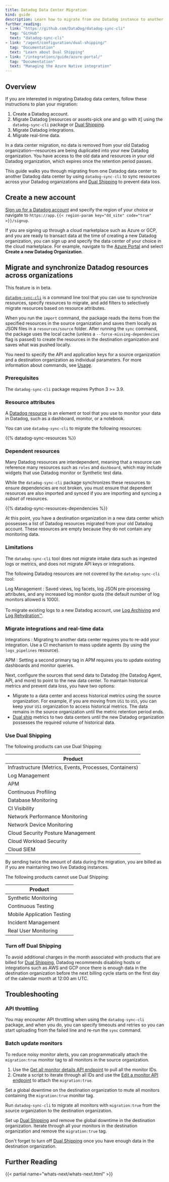 ```yaml
---
title: Datadog Data Center Migration
kind: guide
description: Learn how to migrate from one Datadog instance to another instance.
further_reading:
- link: "https://github.com/DataDog/datadog-sync-cli"
  tag: "GitHub"
  text: "datadog-sync-cli"
- link: "/agent/configuration/dual-shipping/"
  tag: "Documentation"
  text: "Learn about Dual Shipping"
- link: "/integrations/guide/azure-portal/"
  tag: "Documentation"
  text: "Managing the Azure Native integration"
---
```


## Overview

If you are interested in migrating Datadog data centers, follow these instructions to plan your migration:

1. Create a Datadog account.
1. Migrate Datadog [resources or assets-pick one and go with it] using the `datadog-sync-cli` package or [Dual Shipping][4].
1. Migrate Datadog integrations.
1. Migrate real-time data.

In a data center migration, no data is removed from your old Datadog organization—resources are being duplicated into your new Datadog organization. You have access to the old data and resources in your old Datadog organization, which expires once the retention period passes. 

This guide walks you through migrating from one Datadog data center to another Datadog data center by using `datadog-sync-cli` to sync resources across your Datadog organizations and [Dual Shipping][4] to prevent data loss. 

## Create a new account

[Sign up for a Datadog account][8] and specify the region of your choice or navigate to `https://app.{{< region-param key="dd_site" code="true" >}}/signup`.

If you are signing up through a cloud marketplace such as Azure or GCP, and you are ready to transact data at the time of creating a new Datadog organization, you can sign up and specify the data center of your choice in the cloud marketplace. For example, navigate to the [Azure Portal][9] and select **Create a new Datadog Organization**. 

## Migrate and synchronize Datadog resources across organizations

<div class="alert alert-info">This feature is in beta.</div>

[`datadog-sync-cli`][1] is a command line tool that you can use to synchronize resources, specify resources to migrate, and add filters to selectively migrate resources based on resource attributes. 

When you run the `import` command, the package reads the items from the specified resources in the source organization and saves them locally as JSON files in a `resources/source` folder. After running the `sync` command, the package uses the local cache (unless a `--force-missing-dependencies` flag is passed) to create the resources in the destination organization and saves what was pushed locally. 

You need to specify the API and application keys for a source organization and a destination organization as individual parameters. For more information about commands, see [Usage][10].

### Prerequisites

The `datadog-sync-cli` package requires Python 3 >= 3.9.

### Resource attributes

A [Datadog resource][5] is an element or tool that you use to monitor your data in Datadog, such as a dashboard, monitor, or a notebook. 

You can use `datadog-sync-cli` to migrate the following resources:

{{% datadog-sync-resources %}}

### Dependent resources

Many Datadog resources are interdependent, meaning that a resource can reference many resources such as `roles` and `dashboard`, which may include widgets that use Datadog monitor or Synthetic test data. 

While the `datadog-sync-cli` package synchronizes these resources to ensure dependencies are not broken, you must ensure that dependent resources are also imported and synced if you are importing and syncing a _subset_ of resources.

{{% datadog-sync-resources-dependencies %}}

At this point, you have a destination organization in a new data center which possesses a list of Datadog resources migrated from your old Datadog account. These resources are empty because they do not contain any monitoring data.

### Limitations

The `datadog-sync-cli` tool does not migrate intake data such as ingested logs or metrics, and does not migrate API keys or integrations.

The following Datadog resources are not covered by the `datadog-sync-cli` tool:

Log Management
: Saved views, log facets, log JSON pre-processing attributes, and any increased log monitor quota (the default number of log monitors allowed is 1000). </br></br> To migrate existing logs to a new Datadog account, use [Log Archiving][2] and [Log Rehydration™][3].

### Migrate integrations and real-time data

Integrations
: Migrating to another data center requires you to re-add your integration. Use a CI mechanism to mass update agents (by using the `logs_pipelines` resource).

APM
: Setting a second primary tag in APM requires you to update existing dashboards and monitor queries.

Next, configure the sources that send data to Datadog (the Datadog Agent, API, and more) to point to the new data center. To maintain historical metrics and prevent data loss, you have two options:

- Migrate to a data center and access historical metrics using the source organization. For example, if you are moving from `US1` to `US5`, you can keep your `US1` organization to access historical metrics. The data remains in the source organization until the metric retention period ends.
- [Dual ship][4] metrics to two data centers until the new Datadog organization possesses the required volume of historical data. 

### Use Dual Shipping

The following products can use Dual Shipping:

| Product |
|---|
| Infrastructure (Metrics, Events, Processes, Containers) |
| Log Management |
| APM |
| Continuous Profiling |
| Database Monitoring |
| CI Visibility |
| Network Performance Monitoring |
| Network Device Monitoring |
| Cloud Security Posture Management |
| Cloud Workload Security |
| Cloud SIEM |

<div class="alert alert-warning">By sending twice the amount of data during the migration, you are billed as if you are maintaining two live Datadog instances.</div>

The following products cannot use Dual Shipping:

| Product |
|---|
| Synthetic Monitoring |
| Continuous Testing |
| Mobile Application Testing |
| Incident Management |
| Real User Monitoring |

### Turn off Dual Shipping

To avoid additional charges in the month associated with products that are billed for [Dual Shipping][4], Datadog recommends disabling hosts or integrations such as AWS and GCP once there is enough data in the destination organization before the next billing cycle starts on the first day of the calendar month at 12:00 am UTC.

## Troubleshooting

### API throttling

You may encounter API throttling when using the `datadog-sync-cli` package, and when you do, you can specify timeouts and retries so you can start uploading from the failed line and re-run the `sync` command.

### Batch update monitors

To reduce noisy monitor alerts, you can programmatically attach the `migration:true` monitor tag to all monitors in the source organization.

1. Use the [Get all monitor details API endpoint][6] to pull all the monitor IDs.
1. Create a script to iterate through all IDs and use the [Edit a monitor API endpoint][7] to attach the `migration:true`.

Set a global downtime on the destination organization to mute all monitors containing the `migration:true` monitor tag.

Run `datadog-sync-cli` to migrate all monitors with `migration:true` from the source organization to the destination organization.

Set up [Dual Shipping](#use-dual-shipping) and remove the global downtime in the destination organization. Iterate through all your monitors in the destination organization and remove the `migration:true` tag.

Don't forget to turn off [Dual Shipping](#turn-off-dual-shipping) once you have enough data in the destination organization.

## Further Reading

{{< partial name="whats-next/whats-next.html" >}}

[1]: https://github.com/DataDog/datadog-sync-cli
[2]: /logs/log_configuration/archives/
[3]: /logs/log_configuration/rehydrating/
[4]: /agent/configuration/dual-shipping/
[5]: /glossary/#resource
[6]: /api/latest/monitors/#get-all-monitor-details/
[7]: /api/latest/monitors/#edit-a-monitor
[8]: https://app.datadoghq.com/signup
[9]: https://portal.azure.com/#create/datadog1591740804488.dd_liftr_v2
[10]: https://github.com/DataDog/datadog-sync-cli#usage